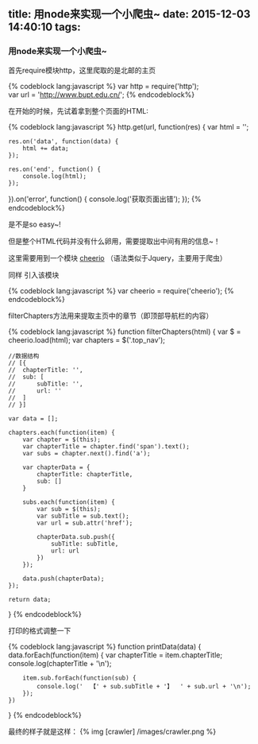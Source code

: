 title: 用node来实现一个小爬虫~
date: 2015-12-03 14:40:10
tags:
---
### 用node来实现一个小爬虫~

首先require模块http，这里爬取的是北邮的主页

{% codeblock lang:javascript %}
var http = require('http');  
var url = 'http://www.bupt.edu.cn/';
{% endcodeblock%}

在开始的时候，先试着拿到整个页面的HTML:

{% codeblock lang:javascript %}
http.get(url, function(res) {
	var html = '';

	res.on('data', function(data) {
		html += data;
	});

	res.on('end', function() {
		console.log(html);
	});

}).on('error', function() {
	console.log('获取页面出错');
});
{% endcodeblock%}

是不是so easy~!

但是整个HTML代码并没有什么卵用，需要提取出中间有用的信息~！

这里需要用到一个模块 [cheerio](https://github.com/cheeriojs/cheerio) （语法类似于Jquery，主要用于爬虫）

同样 引入该模块

{% codeblock lang:javascript %}
var cheerio = require('cheerio');
{% endcodeblock%}

filterChapters方法用来提取主页中的章节（即顶部导航栏的内容）

{% codeblock lang:javascript %}
function filterChapters(html) {
	var $ = cheerio.load(html);
	var chapters = $('.top_nav');

	//数据结构
	// [{
	// 	chapterTitle: '',
	// 	sub: [
	// 		subTitle: '',
	// 		url: ''
	// 	]
	// }]

	var data = [];

	chapters.each(function(item) {
		var chapter = $(this);
		var chapterTitle = chapter.find('span').text();
		var subs = chapter.next().find('a');

		var chapterData = {
			chapterTitle: chapterTitle,
			sub: []
		}
		
		subs.each(function(item) {
			var sub = $(this);
			var subTitle = sub.text();
			var url = sub.attr('href');

			chapterData.sub.push({
				subTitle: subTitle,
				url: url 
			})
		});

		data.push(chapterData);
	});

	return data;

}
{% endcodeblock%}

打印的格式调整一下

{% codeblock lang:javascript %}
function printData(data) {
	data.forEach(function(item) {
		var chapterTitle = item.chapterTitle;
		console.log(chapterTitle + '\n');

		item.sub.forEach(function(sub) {
			console.log('  【' + sub.subTitle + '】  ' + sub.url + '\n');
		});
	})
}
{% endcodeblock%}

最终的样子就是这样：
{% img [crawler] /images/crawler.png %}


